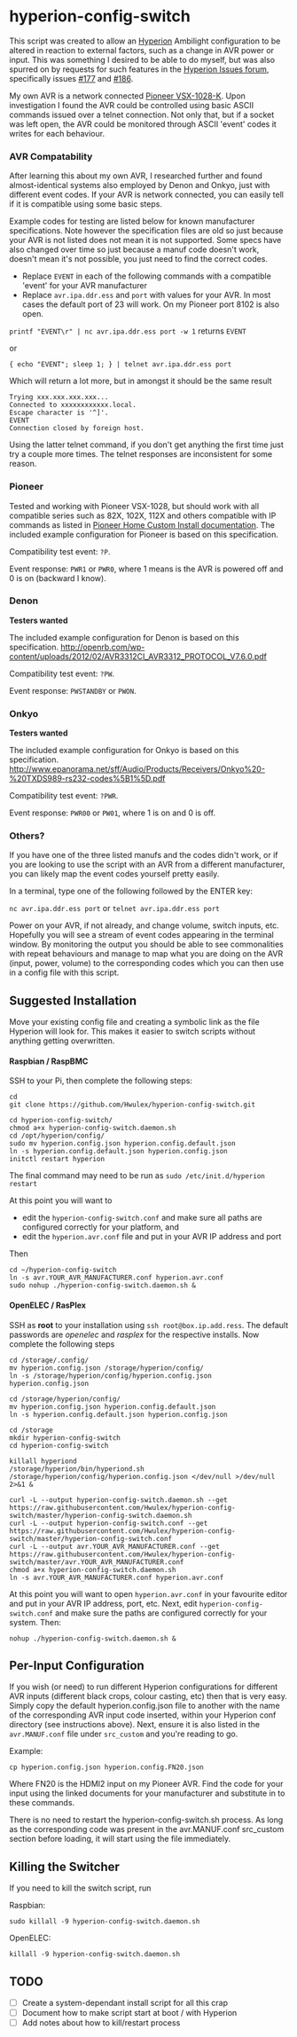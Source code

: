 
hyperion-config-switch
======================

This script was created to allow an [Hyperion](https://github.com/tvdzwan/hyperion/) Ambilight configuration to be altered in reaction to external factors, such as a change in AVR power or input. This was something I desired to be able to do myself, but was also spurred on by requests for such features in the [Hyperion Issues forum](), specifically issues [#177](https://github.com/tvdzwan/hyperion/issues/177) and [#186](https://github.com/tvdzwan/hyperion/issues/186).

My own AVR is a network connected [Pioneer VSX-1028-K](www.pioneerelectronics.ca/POCEN/Home/AV-Receivers/FutureShop/VSX-1028-K). Upon investigation I found the AVR could be controlled using basic ASCII commands issued over a telnet connection. Not only that, but if a socket was left open, the AVR could be monitored through ASCII 'event' codes it writes for each behaviour.

### AVR Compatability

After learning this about my own AVR, I researched further and found almost-identical systems also employed by Denon and Onkyo, just with different event codes. If your AVR is network connected, you can easily tell if it is compatible using some basic steps.

Example codes for testing are listed below for known manufacturer specifications. Note however the specification files are old so just because your AVR is not listed does not mean it is not supported. Some specs have also changed over time so just because a manuf code doesn't work, doesn't mean it's not possible, you just need to find the correct codes.

- Replace `EVENT` in each of the following commands with a compatible 'event' for your AVR manufacturer
- Replace `avr.ipa.ddr.ess` and `port` with values for your AVR. In most cases the default port of 23 will work. On my Pioneer port 8102 is also open.


`printf "EVENT\r" | nc avr.ipa.ddr.ess port -w 1` returns `EVENT`

or

`{ echo "EVENT"; sleep 1; } | telnet avr.ipa.ddr.ess port`

Which will return a lot more, but in amongst it should be the same result

```
Trying xxx.xxx.xxx.xxx...
Connected to xxxxxxxxxxxx.local.
Escape character is '^]'.
EVENT
Connection closed by foreign host.
```

Using the latter telnet command, if you don't get anything the first time just try a couple more times. The telnet responses are inconsistent for some reason.

### Pioneer
Tested and working with Pioneer VSX-1028, but should work with all compatible series such as 82X, 102X, 112X and others compatible with IP commands as listed in [Pioneer Home Custom Install documentation]( http://www.pioneerelectronics.com/StaticFiles/PUSA/Files/Home%20Custom%20Install/VSX-1120-K-RS232.PDF). The included example configuration for Pioneer is based on this specification.

Compatibility test event: `?P`.

Event response: `PWR1` or `PWR0`, where 1 means is the AVR is powered off and 0 is on (backward I know).


### Denon
**Testers wanted**

The included example configuration for Denon is based on this specification.
http://openrb.com/wp-content/uploads/2012/02/AVR3312CI_AVR3312_PROTOCOL_V7.6.0.pdf

Compatibility test event: `?PW`.

Event response: `PWSTANDBY` or `PWON`.


### Onkyo
**Testers wanted**

The included example configuration for Onkyo is based on this specification.
http://www.epanorama.net/sff/Audio/Products/Receivers/Onkyo%20-%20TXDS989-rs232-codes%5B1%5D.pdf

Compatibility test event: `?PWR`.

Event response: `PWR00` or `PW01`, where 1 is on and 0 is off.

### Others?

If you have one of the three listed manufs and the codes didn't work, or if you are looking to use the script with an AVR from a different manufacturer, you can likely map the event codes yourself pretty easily.

In a terminal, type one of the following followed by the ENTER key:

`nc avr.ipa.ddr.ess port` or `telnet avr.ipa.ddr.ess port`

Power on your AVR, if not already, and change volume, switch inputs, etc. Hopefully you will see a stream of event codes appearing in the terminal window. By monitoring the output you should be able to see commonalities with repeat behaviours and manage to map what you are doing on the AVR (input, power, volume) to the corresponding codes which you can then use in a config file with this script.

## Suggested Installation

Move your existing config file and creating a symbolic link as the file Hyperion will look for. This makes it easier to switch scripts without anything getting overwritten.

#### Raspbian / RaspBMC

SSH to your Pi, then complete the following steps:

```
cd
git clone https://github.com/Hwulex/hyperion-config-switch.git

cd hyperion-config-switch/
chmod a+x hyperion-config-switch.daemon.sh
cd /opt/hyperion/config/
sudo mv hyperion.config.json hyperion.config.default.json
ln -s hyperion.config.default.json hyperion.config.json
initctl restart hyperion
```
The final command may need to be run as `sudo /etc/init.d/hyperion restart`

At this point you will want to

- edit the `hyperion-config-switch.conf` and make sure all paths are configured correctly for your platform, and
- edit the `hyperion.avr.conf` file and put in your AVR IP address and port

Then
```
cd ~/hyperion-config-switch
ln -s avr.YOUR_AVR_MANUFACTURER.conf hyperion.avr.conf
sudo nohup ./hyperion-config-switch.daemon.sh &
```

#### OpenELEC / RasPlex

SSH as **root** to your installation using `ssh root@box.ip.add.ress`. The default passwords are _openelec_ and _rasplex_ for the respective installs. Now complete the following steps

```
cd /storage/.config/
mv hyperion.config.json /storage/hyperion/config/
ln -s /storage/hyperion/config/hyperion.config.json hyperion.config.json

cd /storage/hyperion/config/
mv hyperion.config.json hyperion.config.default.json
ln -s hyperion.config.default.json hyperion.config.json

cd /storage
mkdir hyperion-config-switch
cd hyperion-config-switch

killall hyperiond
/storage/hyperion/bin/hyperiond.sh /storage/hyperion/config/hyperion.config.json </dev/null >/dev/null 2>&1 &

curl -L --output hyperion-config-switch.daemon.sh --get https://raw.githubusercontent.com/Hwulex/hyperion-config-switch/master/hyperion-config-switch.daemon.sh
curl -L --output hyperion-config-switch.conf --get https://raw.githubusercontent.com/Hwulex/hyperion-config-switch/master/hyperion-config-switch.conf
curl -L --output avr.YOUR_AVR_MANUFACTURER.conf --get https://raw.githubusercontent.com/Hwulex/hyperion-config-switch/master/avr.YOUR_AVR_MANUFACTURER.conf
chmod a+x hyperion-config-switch.daemon.sh
ln -s avr.YOUR_AVR_MANUFACTURER.conf hyperion.avr.conf
```
At this point you will want to open `hyperion.avr.conf` in your favourite editor and put in your AVR IP address, port, etc.
Next, edit `hyperion-config-switch.conf` and make sure the paths are configured correctly for your system. Then:
```
nohup ./hyperion-config-switch.daemon.sh &
```

## Per-Input Configuration

If you wish (or need) to run different Hyperion configurations for different AVR inputs (different black crops, colour casting, etc) then that is very easy. Simply copy the default hyperion.config.json file to another with the name of the corresponding AVR input code inserted, within your Hyperion conf directory (see instructions above). Next, ensure it is also listed in the `avr.MANUF.conf` file under `src_custom` and you're reading to go.

Example:
````
cp hyperion.config.json hyperion.config.FN20.json
````
Where FN20 is the HDMI2 input on my Pioneer AVR. Find the code for your input using the linked documents for your manufacturer and substitute in to these commands.

There is no need to restart the hyperion-config-switch.sh process. As long as the corresponding code was present in the avr.MANUF.conf src_custom section before loading, it will start using the file immediately.


## Killing the Switcher

If you need to kill the switch script, run

Raspbian:

`sudo killall -9 hyperion-config-switch.daemon.sh`

OpenELEC:

`killall -9 hyperion-config-switch.daemon.sh`




## TODO

- [ ] Create a system-dependant install script for all this crap
- [ ] Document how to make script start at boot / with Hyperion
- [ ] Add notes about how to kill/restart process
